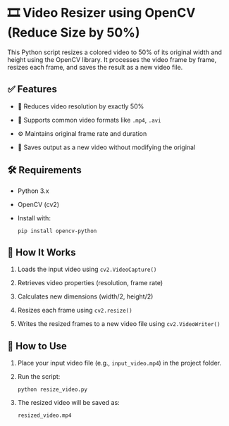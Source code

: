 # 🎞️ Video Resizer using OpenCV (Reduce Size by 50%)
This Python script resizes a colored video to 50% of its original width and height using the OpenCV library. It processes the video frame by frame, resizes each frame, and saves the result as a new video file.

## ✅ Features
- 📏 Reduces video resolution by exactly 50%

- 🎥 Supports common video formats like `.mp4`, `.avi`

- ⚙️ Maintains original frame rate and duration

- 💾 Saves output as a new video without modifying the original

## 🛠️ Requirements
- Python 3.x

- OpenCV (cv2)

- Install with:

      pip install opencv-python

## 🚀 How It Works
1. Loads the input video using `cv2.VideoCapture()`

2. Retrieves video properties (resolution, frame rate)

3. Calculates new dimensions (width/2, height/2)

4. Resizes each frame using `cv2.resize()`

5. Writes the resized frames to a new video file using `cv2.VideoWriter()`

## 🧪 How to Use
1. Place your input video file (e.g., `input_video.mp4`) in the project folder.

2. Run the script:

       python resize_video.py

3. The resized video will be saved as:

       resized_video.mp4
